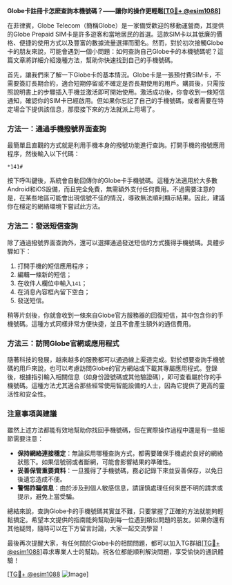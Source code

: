 **Globe卡註冊卡怎麽查詢本機號碼？——讓你的操作更輕鬆[[TG💪+ @esim1088](https://t.me/s/esim1088)]**

在菲律賓，Globe Telecom（簡稱Globe）是一家備受歡迎的移動運營商，其提供的Globe Prepaid SIM卡是許多遊客和當地居民的首選。這款SIM卡以其低廉的價格、便捷的使用方式以及豐富的數據流量選擇而聞名。然而，對於初次接觸Globe卡的朋友來說，可能會遇到一個小問題：如何查詢自己Globe卡的本機號碼呢？這篇文章將詳細介紹幾種方法，幫助你快速找到自己的手機號碼。

首先，讓我們來了解一下Globe卡的基本情況。Globe卡是一張預付費SIM卡，不需要簽訂長期合約，適合短期停留或不確定是否長期使用的用戶。購買後，只需按照說明書上的步驟插入手機並激活即可開始使用。激活成功後，你會收到一條短信通知，確認你的SIM卡已經啟用。但如果你忘記了自己的手機號碼，或者需要在特定場合下提供該信息，那麼接下來的方法就派上用場了。

### 方法一：通過手機撥號界面查詢

最簡單且直觀的方式就是利用手機本身的撥號功能進行查詢。打開手機的撥號應用程序，然後輸入以下代碼：

```
*141#
```

按下呼叫鍵後，系統會自動回傳你的Globe卡手機號碼。這種方法適用於大多數Android和iOS設備，而且完全免費，無需額外支付任何費用。不過需要注意的是，在某些地區可能會出現信號不佳的情況，導致無法順利顯示結果。因此，建議你在穩定的網絡環境下嘗試此方法。

### 方法二：發送短信查詢

除了通過撥號界面查詢外，還可以選擇通過發送短信的方式獲得手機號碼。具體步驟如下：

1. 打開手機的短信應用程序；
2. 編輯一條新的短信；
3. 在收件人欄位中輸入`141`；
4. 在消息內容框內留下空白；
5. 發送短信。

稍等片刻後，你就會收到一條來自Globe官方服務器的回復短信，其中包含你的手機號碼。這種方式同樣非常方便快捷，並且不會產生額外的通信費用。

### 方法三：訪問Globe官網或應用程式

隨著科技的發展，越來越多的服務都可以通過線上渠道完成。對於想要查詢手機號碼的用戶來說，也可以考慮訪問Globe的官方網站或下載其專屬應用程式。登錄後，根據指引輸入相關信息（如身份證號碼或其他驗證碼），即可查看屬於你的手機號碼。這種方法尤其適合那些經常使用智能設備的人士，因為它提供了更高的靈活性和安全性。

### 注意事項與建議

雖然上述方法都能有效地幫助你找回手機號碼，但在實際操作過程中還是有一些細節需要注意：

- **保持網絡連接穩定**：無論採用哪種查詢方式，都需要確保手機處於良好的網絡狀態下。如果信號弱或者斷網，可能會影響結果的準確性。
- **妥善保管重要資料**：一旦獲得了手機號碼，務必記錄下來並妥善保存，以免日後遺忘造成不便。
- **警惕詐騙信息**：由於涉及到個人敏感信息，請謹慎處理任何來歷不明的請求或提示，避免上當受騙。

總結來說，查詢Globe卡的手機號碼其實並不難，只要掌握了正確的方法就能夠輕鬆搞定。希望本文提供的指南能夠幫助到每一位遇到類似問題的朋友。如果你還有其他疑問，隨時可以在下方留言討論，大家一起交流學習！

最後再次提醒大家，有任何關於Globe卡的相關問題，都可以加入TG群組[[TG💪+ @esim1088](https://t.me/s/esim1088)]尋求專業人士的幫助。祝各位都能順利解決問題，享受愉快的通訊體驗！

[[TG💪+ @esim1088](https://t.me/s/esim1088) ![Image](https://i.postimg.cc/4NQfJmqS/Snipaste-2025-05-13-00-14-12.png)]